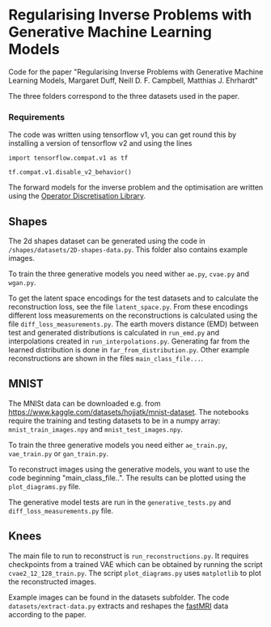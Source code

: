# Regularising Inverse Problems with Generative Machine Learning Models
Code for the paper "Regularising Inverse Problems with Generative Machine Learning Models, Margaret Duff, Neill D. F. Campbell, Matthias J. Ehrhardt"

The three folders correspond to the three datasets used in the paper. 


### Requirements 
The code was written using tensorflow v1, you can get round this by installing a version of tensorflow v2 and using the lines

`import tensorflow.compat.v1 as tf`

`tf.compat.v1.disable_v2_behavior()`

The forward models for the inverse problem and the optimisation are written using the [Operator Discretisation Library](https://odlgroup.github.io/odl/). 

## Shapes

The 2d shapes dataset can be generated using the code in `/shapes/datasets/2D-shapes-data.py`. This folder also contains example images. 

To train the three generative models you need wither `ae.py`, `cvae.py` and `wgan.py`.



To get the latent space encodings for the test datasets and to calculate the reconstruction loss, see the file `latent_space.py`. From these encodings different loss measurements on the reconstructions is calculated using the file `diff_loss_measurements.py`. The earth movers distance (EMD) between test and generated distributions is calculated in `run_emd.py` and interpolations created in `run_interpolations.py`. Generating far from the learned distribution is done in `far_from_distribution.py`. Other example reconstructions are shown in the files `main_class_file...`.



## MNIST 

The MNISt data can be downloaded e.g. from https://www.kaggle.com/datasets/hojjatk/mnist-dataset. The notebooks require the training and testing datasets to be in a numpy array: `mnist_train_images.npy` and `mnist_test_images.npy`. 

To train the three generative models you need either `ae_train.py`, `vae_train.py` or `gan_train.py`.

To reconstruct images using the generative models, you want to use the code beginning "main_class_file..". The results can be plotted using the `plot_diagrams.py` file. 

The generative model tests are run in the `generative_tests.py`  and `diff_loss_measurements.py` file. 

## Knees

The main file to run to reconstruct is `run_reconstructions.py`. It requires checkpoints from a trained VAE which can be obtained by running the script `cvae2_12_128_train.py`. The script `plot_diagrams.py` uses `matplotlib` to plot the reconstructed images.  

Example images can be found in the datasets subfolder. The code `datasets/extract-data.py` extracts and reshapes the [fastMRI](https://fastmri.med.nyu.edu/) data according to the paper. 



